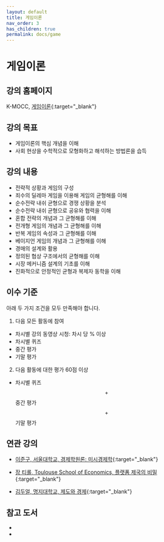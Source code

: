 ```yaml
---
layout: default
title: 게임이론
nav_order: 3
has_children: true
permalink: docs/game
---
```


# 게임이론

## 강의 홈페이지

K-MOCC, [게임이론](https://www.kmooc.kr/view/course/detail/10379){:target="_blank"}

## 강의 목표

- 게임이론의 핵심 개념을 이해
- 사회 현상을 수학적으로 모형화하고 해석하는 방법론을 습득

## 강의 내용

- 전략적 상황과 게임의 구성
- 죄수의 딜레마 게임을 이용해 게임의 균형해를 이해
- 순수전략 내쉬 균형으로 경쟁 상황을 분석
- 순수전략 내쉬 균형으로 공유와 협력을 이해
- 혼합 전략의 개념과 그 균형해를 이해
- 전개형 게임의 개념과 그 균형해를 이해
- 반복 게임의 속성과 그 균형해를 이해
- 베이지언 게임의 개념과 그 균형해를 이해
- 경매의 설계와 활용
- 정의된 협상 구조에서의 균형해를 이해
- 시장 메커니즘 설계의 기초를 이해
- 진화적으로 안정적인 균형과 복제자 동학을 이해

## 이수 기준

아래 두 가지 조건을 모두 만족해야 합니다.

1. 다음 모든 활동에 참여

  - 차시별 강의 동영상 시청: 차시 당 % 이상
  - 차시별 퀴즈
  - 중간 평가
  - 기말 평가

2. 다음 활동에 대한 평가 60점 이상

  - 차시별 퀴즈 $$+$$ 중간 평가 $$+$$ 기말 평가 

<!-- ## 선수 과목


## 준비 사항 -->


## 연관 강의

- [이준구, 서울대학교, 경제학원론: 미시경제학](https://www.kmooc.kr/view/course/detail/11793){:target="_blank"}

- [장 티롤, Toulouse School of Economics, 플랫폼 제국의 비밀](https://lms.kmooc.kr/course/view.php?id=10953){:target="_blank"}

- [김두얼, 명지대학교, 제도와 경제](https://www.kmooc.kr/view/course/detail/8806){:target="_blank"}

## 참고 도서

- 

- 
